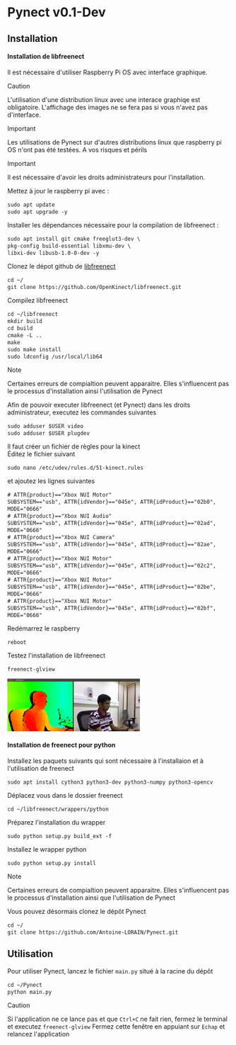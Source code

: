 # Pynect v0.1-Dev

## Installation
#### Installation de libfreenect

Il est nécessaire d'utiliser Raspberry Pi OS avec interface graphique.<br>
> [!CAUTION]
> L'utilisation d'une distribution linux avec une interace graphiqe est obligatoire. L'affichage des images ne se fera pas si vous n'avez pas d'interface.

> [!IMPORTANT]
> Les utilisations de Pynect sur d'autres distributions linux que raspberry pi OS n'ont pas été testées. A vos risques et périls

> [!IMPORTANT]
> Il est nécessaire d'avoir les droits administrateurs pour l'installation.

Mettez à jour le raspberry pi avec :
```
sudo apt update
sudo apt upgrade -y
```
Installer les dépendances nécessaire pour la compilation de libfreenect :
```
sudo apt install git cmake freeglut3-dev \ 
pkg-config build-essential libxmu-dev \
libxi-dev libusb-1.0-0-dev -y
```
Clonez le dépot github de [libfreenect](https://github.com/OpenKinect/libfreenect)
```
cd ~/
git clone https://github.com/OpenKinect/libfreenect.git
```
Compilez libfreenect
```
cd ~/libfreenect
mkdir build
cd build
cmake -L ..
make
sudo make install
sudo ldconfig /usr/local/lib64
```
> [!NOTE]
> Certaines erreurs de compialtion peuvent apparaitre. Elles s'influencent pas le processus d'installation ainsi l'utilisation de Pynect

Afin de pouvoir executer libfreenect (et Pynect) dans les droits administrateur, executez les commandes suivantes
```
sudo adduser $USER video
sudo adduser $USER plugdev
```
Il faut créer un fichier de règles pour la kinect <br>
Éditez le fichier suivant
```
sudo nano /etc/udev/rules.d/51-kinect.rules
```
et ajoutez les lignes suivantes
```
# ATTR{product}=="Xbox NUI Motor"
SUBSYSTEM=="usb", ATTR{idVendor}=="045e", ATTR{idProduct}=="02b0", MODE="0666"
# ATTR{product}=="Xbox NUI Audio"
SUBSYSTEM=="usb", ATTR{idVendor}=="045e", ATTR{idProduct}=="02ad", MODE="0666"
# ATTR{product}=="Xbox NUI Camera"
SUBSYSTEM=="usb", ATTR{idVendor}=="045e", ATTR{idProduct}=="02ae", MODE="0666"
# ATTR{product}=="Xbox NUI Motor"
SUBSYSTEM=="usb", ATTR{idVendor}=="045e", ATTR{idProduct}=="02c2", MODE="0666"
# ATTR{product}=="Xbox NUI Motor"
SUBSYSTEM=="usb", ATTR{idVendor}=="045e", ATTR{idProduct}=="02be", MODE="0666"
# ATTR{product}=="Xbox NUI Motor"
SUBSYSTEM=="usb", ATTR{idVendor}=="045e", ATTR{idProduct}=="02bf", MODE="0666"
```
Redémarrez le raspberry
```
reboot 
```
Testez l'installation de libfreenect
```
freenect-glview
```
![Vue en couleur et en profondeur de la kinect avec libfreenect](https://github.com/Antoine-LORAIN/Pynect/blob/835f096545ded82342348291a202f41c3b7e8203/images/freenect-glview.png)

#### Installation de freenect pour python
Installez les paquets suivants qui sont nécessaire à l'installaion et à l'utilisation de freenect
```
sudo apt install cython3 python3-dev python3-numpy python3-opencv
```
Déplacez vous dans le dossier freenect
```
cd ~/libfreenect/wrappers/python
```
Préparez l'installation du wrapper
```
sudo python setup.py build_ext -f
```
Installez le wrapper python
```
sudo python setup.py install
```
> [!NOTE]
> Certaines erreurs de compialtion peuvent apparaitre. Elles s'influencent pas le processus d'installation ainsi que l'utilisation de Pynect

Vous pouvez désormais clonez le dépôt Pynect
```
cd ~/
git clone https://github.com/Antoine-LORAIN/Pynect.git
```

## Utilisation
Pour utiliser Pynect, lancez le fichier ```main.py``` situé à la racine du dépôt
```
cd ~/Pynect
python main.py
```
> [!CAUTION]
> Si l'application ne ce lance pas et que ```Ctrl+C``` ne fait rien, fermez le terminal et executez
> ```freenect-glview```
> Fermez cette fenêtre en appuiant sur ```Echap``` et relancez l'application

